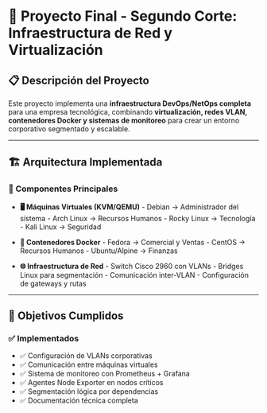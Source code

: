 # 🚀 Proyecto Final - Segundo Corte: Infraestructura de Red y Virtualización

## 📋 Descripción del Proyecto

Este proyecto implementa una **infraestructura DevOps/NetOps completa** para una empresa tecnológica, combinando **virtualización, redes VLAN, contenedores Docker y sistemas de monitoreo** para crear un entorno corporativo segmentado y escalable.

---

## 🏗️ Arquitectura Implementada

### 🔧 Componentes Principales

- **🖥️ Máquinas Virtuales (KVM/QEMU)**
	  - Debian → Administrador del sistema
	    - Arch Linux → Recursos Humanos
		  - Rocky Linux → Tecnología
		    - Kali Linux → Seguridad

- **🐳 Contenedores Docker**
	  - Fedora → Comercial y Ventas
	    - CentOS → Recursos Humanos
		  - Ubuntu/Alpine → Finanzas

- **🌐 Infraestructura de Red**
	  - Switch Cisco 2960 con VLANs
	    - Bridges Linux para segmentación
		  - Comunicación inter-VLAN
		    - Configuración de gateways y rutas

---

## 🎯 Objetivos Cumplidos

### ✅ Implementados
- ✅ Configuración de VLANs corporativas
- ✅ Comunicación entre máquinas virtuales
- ✅ Sistema de monitoreo con Prometheus + Grafana
- ✅ Agentes Node Exporter en nodos críticos
- ✅ Segmentación lógica por dependencias
- ✅ Documentación técnica completa
